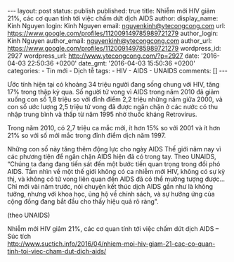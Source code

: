 --- layout: post status: publish published: true title: Nhiễm mới HIV
giảm 21%, các cơ quan tính tới việc chấm dứt dịch AIDS author:
display\_name: Kinh Nguyen login: Kinh Nguyen email:
nguyenkinh@ytecongcong.com url:
https://www.google.com/profiles/112009149785989721279 author\_login:
Kinh Nguyen author\_email: nguyenkinh@ytecongcong.com author\_url:
https://www.google.com/profiles/112009149785989721279 wordpress\_id:
2927 wordpress\_url: http://www.ytecongcong.com/?p=2927 date:
'2016-04-03 22:50:36 +0200' date\_gmt: '2016-04-03 15:50:36 +0200'
categories: - Tin mới - Dịch tễ tags: - HIV - AIDS - UNAIDS comments:
\[\] ---

Ước tính hiện tại có khoảng 34 triệu người đang sống chung với HIV, tăng
17% trong thập kỷ qua. Số người tử vong vì AIDS trong năm 2010 đã giảm
xuống con số 1,8 triệu so với đỉnh điểm 2,2 triệu những năm giữa 2000,
và con số ước lượng 2,5 triệu tử vong đã được ngăn chặn ở các nước có
thu nhập trung bình và thấp từ năm 1995 nhờ thuốc kháng Retrovirus.

Trong năm 2010, có 2,7 triệu ca mắc mới, ít hơn 15% so với 2001 và ít
hơn 21% so với số mới mắc trong đỉnh điểm dịch năm 1997.

Những con số này tăng thêm động lực cho ngày AIDS Thế giới năm nay vì
các phương tiện để ngăn chặn AIDS hiện đã có trong tay. Theo UNAIDS,
“Chúng ta đang đang tiến sát đến một bước tiến quan trọng trong đối phó
AIDS. Tầm nhìn về một thế giới không có ca nhiễm mới HIV, không có sự kỳ
thị, và không có tử vong liên quan đến AIDS đã có thể mường tượng
được…Chỉ mới vài năm trước, nói chuyện kết thúc dịch AIDS gần như là
không tưởng, nhưng với khoa học, ủng hộ về chính sách, và sự hưởng ứng
của cộng đồng đang bắt đầu cho thấy hiệu quả rõ ràng".

(theo UNAIDS)

Nhiễm mới HIV giảm 21%, các cơ quan tính tới việc chấm dứt dịch AIDS –
Súc tích\
http://www.suctich.info/2016/04/nhiem-moi-hiv-giam-21-cac-co-quan-tinh-toi-viec-cham-dut-dich-aids/

